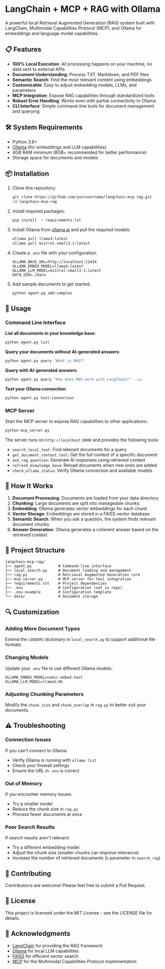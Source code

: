 # LangChain + MCP + RAG with Ollama

A powerful local Retrieval Augmented Generation (RAG) system built with LangChain, Multimodal Capabilities Protocol (MCP), and Ollama for embeddings and language model capabilities.

## 📋 Features

- **100% Local Execution**: All processing happens on your machine, no data sent to external APIs
- **Document Understanding**: Process TXT, Markdown, and PDF files
- **Semantic Search**: Find the most relevant content using embeddings
- **Customizable**: Easy to adjust embedding models, LLMs, and parameters
- **MCP Integration**: Expose RAG capabilities through standardized tools
- **Robust Error Handling**: Works even with partial connectivity to Ollama
- **CLI Interface**: Simple command-line tools for document management and querying

## 🛠️ System Requirements

- Python 3.8+
- [Ollama](https://ollama.ai/) (for embeddings and LLM capabilities)
- 4GB RAM minimum (8GB+ recommended for better performance)
- Storage space for documents and models

## 📦 Installation

1. Clone this repository:
   ```bash
   git clone https://github.com/yourusername/langchain-mcp-rag.git
   cd langchain-mcp-rag
   ```

2. Install required packages:
   ```bash
   pip install -r requirements.txt
   ```

3. Install Ollama from [ollama.ai](https://ollama.ai/) and pull the required models:
   ```bash
   ollama pull llama3:latest
   ollama pull mistral-small3.1:latest
   ```

4. Create a `.env` file with your configuration:
   ```
   OLLAMA_BASE_URL=http://localhost:11434
   OLLAMA_EMBED_MODEL=llama3:latest
   OLLAMA_LLM_MODEL=mistral-small3.1:latest
   DATA_DIR=./data
   ```

5. Add sample documents to get started:
   ```bash
   python agent.py add-samples
   ```

## 🚀 Usage

### Command Line Interface

**List all documents in your knowledge base**:
```bash
python agent.py list
```

**Query your documents without AI-generated answers**:
```bash
python agent.py query "What is RAG?"
```

**Query with AI-generated answers**:
```bash
python agent.py query "How does RAG work with LangChain?" --ai
```

**Test your Ollama connection**:
```bash
python agent.py test-connection
```

### MCP Server

Start the MCP server to expose RAG capabilities to other applications:

```bash
python mcp_server.py
```

The server runs on `http://localhost:8000` and provides the following tools:
- `search_local_tool`: Find relevant documents for a query
- `get_document_content_tool`: Get the full content of a specific document
- `ask_rag_question`: Generate AI responses using retrieved context
- `refresh_knowledge_base`: Reload documents when new ones are added
- `check_ollama_status`: Verify Ollama connection and available models

## 🧩 How It Works

1. **Document Processing**: Documents are loaded from your data directory
2. **Chunking**: Large documents are split into manageable chunks
3. **Embedding**: Ollama generates vector embeddings for each chunk
4. **Vector Storage**: Embeddings are stored in a FAISS vector database
5. **Semantic Search**: When you ask a question, the system finds relevant document chunks
6. **Answer Generation**: Ollama generates a coherent answer based on the retrieved context

## 📁 Project Structure

```
langchain-mcp-rag/
├── agent.py            # Command-line interface
├── local_search.py     # Document loading and management
├── rag.py              # Retrieval Augmented Generation core
├── mcp_server.py       # MCP server for tool integration
├── requirements.txt    # Project dependencies
├── .env                # Configuration (not in repo)
├── .env.example        # Configuration template
└── data/               # Document storage
```

## 🔍 Customization

### Adding More Document Types

Extend the `LOADERS` dictionary in `local_search.py` to support additional file formats.

### Changing Models

Update your `.env` file to use different Ollama models:

```
OLLAMA_EMBED_MODEL=nomic-embed-text
OLLAMA_LLM_MODEL=llama3:8b
```

### Adjusting Chunking Parameters

Modify the `chunk_size` and `chunk_overlap` in `rag.py` to better suit your documents.

## ⚠️ Troubleshooting

### Connection Issues

If you can't connect to Ollama:
- Verify Ollama is running with `ollama list`
- Check your firewall settings
- Ensure the URL in `.env` is correct

### Out of Memory

If you encounter memory issues:
- Try a smaller model
- Reduce the chunk size in `rag.py`
- Process fewer documents at once

### Poor Search Results

If search results aren't relevant:
- Try a different embedding model
- Adjust the chunk size (smaller chunks can improve relevance)
- Increase the number of retrieved documents (`k` parameter in `search_rag`)

## 🤝 Contributing

Contributions are welcome! Please feel free to submit a Pull Request.

## 📄 License

This project is licensed under the MIT License - see the LICENSE file for details.

## 🙏 Acknowledgments

- [LangChain](https://python.langchain.com/) for providing the RAG framework
- [Ollama](https://ollama.ai/) for local LLM capabilities
- [FAISS](https://github.com/facebookresearch/faiss) for efficient vector search
- [MCP](https://github.com/lakshmirp/mcp) for the Multimodal Capabilities Protocol implementation
